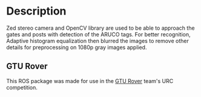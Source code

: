 # Description
Zed stereo camera and OpenCV library are used to be able to approach the gates and posts with detection of the ARUCO tags. For better recognition, Adaptive histogram equalization then blurred the images to remove other details for preprocessing on 1080p gray images applied.

## GTU Rover
This ROS package was made for use in the [GTU Rover](https://www.youtube.com/watch?v=uv-LEvk_AX8) team's URC competition.  